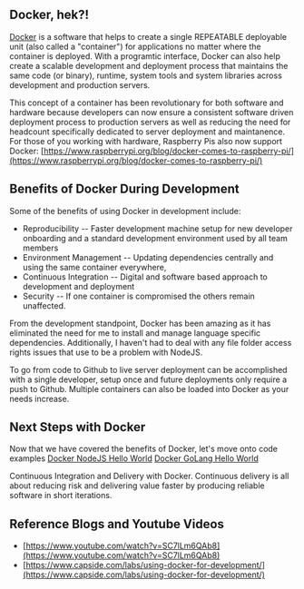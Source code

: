 ## Docker, hek?!
[Docker](https://www.docker.com/) is a software that helps to create a single REPEATABLE deployable unit (also called a "container") for applications no matter where the container is deployed. With a programtic interface, Docker can also help create a scalable development and deployment process that maintains the same code (or binary), runtime, system tools and system libraries across development and production servers.

This concept of a container has been revolutionary for both software and hardware because developers can now ensure a consistent software driven deployment process to production servers as well as reducing the need for headcount specifically dedicated to server deployment and maintanence. For those of you working with hardware, Raspberry Pis also now support Docker:
[https://www.raspberrypi.org/blog/docker-comes-to-raspberry-pi/](https://www.raspberrypi.org/blog/docker-comes-to-raspberry-pi/)

## Benefits of Docker During Development
Some of the benefits of using Docker in development include:

- Reproducibility -- Faster development machine setup for new developer onboarding and a standard development environment used by all team members
- Environment Management -- Updating dependencies centrally and using the same container everywhere,
- Continuous Integration -- Digital and software based approach to development and deployment 
- Security -- If one container is compromised the others remain unaffected.

From the development standpoint, Docker has been amazing as it has eliminated the need for me to install and manage language specific dependencies. Additionally, I haven't had to deal with any file folder access rights issues that use to be a problem with NodeJS. 

To go from code to Github to live server deployment can be accomplished with a single developer, setup once and future deployments only require a push to Github. Multiple containers can also be loaded into Docker as your needs increase. 

## Next Steps with Docker
Now that we have covered the benefits of Docker, let's move onto code examples
[Docker NodeJS Hello World](https://github.com/skydvr01/MobiledgeX_Docker_NodeJS_Hello_World)
[Docker GoLang Hello World](https://github.com/skydvr01/MobiledgeX_Docker_GoLang_Hello_World)

Continuous Integration and Delivery with Docker. Continuous delivery is all about reducing risk and delivering value faster by producing reliable software in short iterations.

## Reference Blogs and Youtube Videos
- [https://www.youtube.com/watch?v=SC7lLm6QAb8](https://www.youtube.com/watch?v=SC7lLm6QAb8)
- [https://www.capside.com/labs/using-docker-for-development/](https://www.capside.com/labs/using-docker-for-development/)
